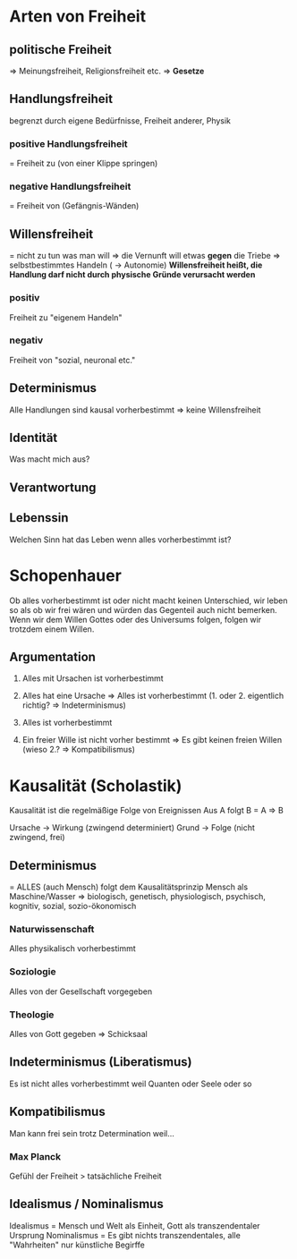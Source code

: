 # Arten von Freiheit
## politische Freiheit
⇒ Meinungsfreiheit, Religionsfreiheit etc. ⇒ **Gesetze**
## Handlungsfreiheit
begrenzt durch eigene Bedürfnisse, Freiheit anderer, Physik
### positive Handlungsfreiheit
= Freiheit zu (von einer Klippe springen)
### negative Handlungsfreiheit
= Freiheit von (Gefängnis-Wänden)
## Willensfreiheit
= nicht zu tun was man will
⇒ die Vernunft will etwas **gegen** die Triebe
⇒ selbstbestimmtes Handeln ( → Autonomie)
**Willensfreiheit heißt, die Handlung darf nicht durch physische Gründe verursacht werden**
### positiv
Freiheit zu "eigenem Handeln"
### negativ
Freiheit von "sozial, neuronal etc."
## Determinismus
Alle Handlungen sind kausal vorherbestimmt ⇒ keine Willensfreiheit
## Identität
Was macht mich aus?
## Verantwortung
## Lebenssin
Welchen Sinn hat das Leben wenn alles vorherbestimmt ist?

# Schopenhauer
Ob alles vorherbestimmt ist oder nicht macht keinen Unterschied, wir leben so als ob wir frei wären und würden das Gegenteil auch nicht bemerken. Wenn wir dem Willen Gottes oder des Universums folgen, folgen wir trotzdem einem Willen.
## Argumentation
1. Alles mit Ursachen ist vorherbestimmt
2. Alles hat eine Ursache
⇒ Alles ist vorherbestimmt
(1. oder 2. eigentlich richtig? ⇒ Indeterminismus)

1. Alles ist vorherbestimmt
2. Ein freier Wille ist nicht vorher bestimmt
⇒ Es gibt keinen freien Willen
(wieso 2.? ⇒ Kompatibilismus)
# Kausalität (Scholastik)
Kausalität ist die regelmäßige Folge von Ereignissen 
Aus A folgt B = A ⇒ B

Ursache → Wirkung (zwingend determiniert)
Grund → Folge (nicht zwingend, frei)
## Determinismus
= ALLES (auch Mensch) folgt dem Kausalitätsprinzip
Mensch als Maschine/Wasser
⇒ biologisch, genetisch, physiologisch, psychisch, kognitiv, sozial, sozio-ökonomisch
### Naturwissenschaft
Alles physikalisch vorherbestimmt
### Soziologie
Alles von der Gesellschaft vorgegeben
### Theologie
Alles von Gott gegeben ⇒ Schicksaal
## Indeterminismus (Liberatismus)
Es ist nicht alles vorherbestimmt weil Quanten oder Seele oder so
## Kompatibilismus
Man kann frei sein trotz Determination weil...
### Max Planck
Gefühl der Freiheit > tatsächliche Freiheit

## Idealismus / Nominalismus
Idealismus = Mensch und Welt als Einheit, Gott als transzendentaler Ursprung
Nominalismus = Es gibt nichts transzendentales, alle "Wahrheiten" nur künstliche Begirffe